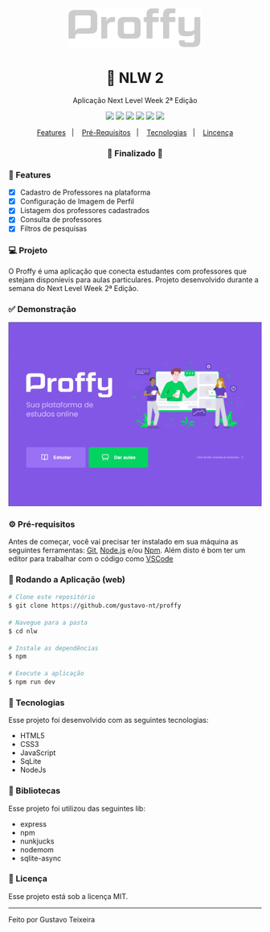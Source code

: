 <p align="center">
  <img src="https://github.com/gustavo-nt/proffy/blob/master/public/images/logo-proffy.svg" alt="logo" height="80"/>
</p>

<h1 align="center">
    🚀 NLW 2
</h1>

<p align="center">Aplicação Next Level Week 2ª Edição</p>

<p align="center">
  <img src="https://img.shields.io/static/v1?label=node&message=12.13.1&color=339933&logo=node.js" />
  <img src="https://img.shields.io/static/v1?label=html&message=5.0&color=61DAFB&logo=html" />
  <img src="https://img.shields.io/static/v1?label=css&message=3.0&color=0088CC&logo=css" />
  <img src="https://img.shields.io/static/v1?label=js&message=ecma2018&color=yellow&logo=javascript" />
  <img src="https://img.shields.io/badge/last%20commit-october-important" />
  <img src="https://img.shields.io/badge/license-MIT-success"/>
</p>

<p align="center">
  <a href="#-features">Features</a>&nbsp;&nbsp;&nbsp;|&nbsp;&nbsp;&nbsp;
  <a href="#-pré-requisitos">Pré-Requisitos</a>&nbsp;&nbsp;&nbsp;|&nbsp;&nbsp;&nbsp;
  <a href="#-tecnologias">Tecnologias</a>&nbsp;&nbsp;&nbsp;|&nbsp;&nbsp;&nbsp;
  <a href="#-licença">Lincença</a>
</p>

<h3 align="center"> 
🚧  Finalizado  🚧
</h3>

### 📎 Features 

- [x] Cadastro de Professores na plataforma
- [x] Configuração de Imagem de Perfil
- [x] Listagem dos professores cadastrados
- [x] Consulta de professores
- [x] Filtros de pesquisas

### 💻 Projeto

O Proffy é uma aplicação que conecta estudantes com professores que estejam disponíevis para aulas particulares. Projeto desenvolvido durante a semana do Next Level Week 2ª Edição. 

### ✅ Demonstração
<img src="https://github.com/gustavo-nt/proffy/blob/master/public/images/Proffy.PNG" />

### ⚙ Pré-requisitos

Antes de começar, você vai precisar ter instalado em sua máquina as seguintes ferramentas:
[Git](https://git-scm.com), [Node.js](https://nodejs.org/en/) e/ou [Npm](https://www.npmjs.com/get-npm). 
Além disto é bom ter um editor para trabalhar com o código como [VSCode](https://code.visualstudio.com/)

### 📗 Rodando a Aplicação (web)

```bash
# Clone este repositório
$ git clone https://github.com/gustavo-nt/proffy

# Navegue para a pasta
$ cd nlw

# Instale as dependências
$ npm

# Execute a aplicação
$ npm run dev
```

### 🚀 Tecnologias

Esse projeto foi desenvolvido com as seguintes tecnologias:

- HTML5
- CSS3
- JavaScript
- SqLite
- NodeJs

### 📕 Bibliotecas

Esse projeto foi utilizou das seguintes lib:

- express
- npm
- nunkjucks
- nodemom
- sqlite-async

### 📝 Licença

Esse projeto está sob a licença MIT.

<hr/>

Feito por Gustavo Teixeira
